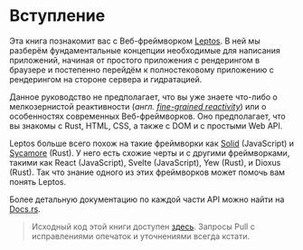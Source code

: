 # Вступление

Эта книга познакомит вас с Веб-фреймворком [Leptos](https://github.com/leptos-rs/leptos).
В ней мы разберём фундаментальные концепции необходимые для написания приложений,
начиная от простого приложения с рендерингом в браузере и постепенно перейдём к полностековому
приложению с рендерингом на стороне сервера и гидратацией.

Данное руководство не предполагает, что вы уже знаете что-либо о мелкозернистой реактивности (_англ. [fine-grained reactivity](https://www.google.com/search?q=fine-grained+reactivity)_)
или о особенностях современных Веб-фреймворков. Оно предполагает, что вы знакомы 
с Rust, HTML, CSS, а также с DOM и с простыми Web API.

Leptos больше всего похож на такие фреймворки как [Solid](https://www.solidjs.com) (JavaScript)
и [Sycamore](https://sycamore-rs.netlify.app/) (Rust). У него есть схожие черты и с другими фреймворками,
такими как React (JavaScript), Svelte (JavaScript), Yew (Rust), и
Dioxus (Rust). Так что знание одного из этих фреймворков может
помочь вам понять Leptos.

Более детальную документацию по каждой части API можно найти на [Docs.rs](https://docs.rs/leptos/latest/leptos/).

> Исходный код этой книги доступен [здесь](https://github.com/leptos-rs/book-ru). 
> Запросы Pull с исправлениями опечаток и уточнениями всегда кстати.

